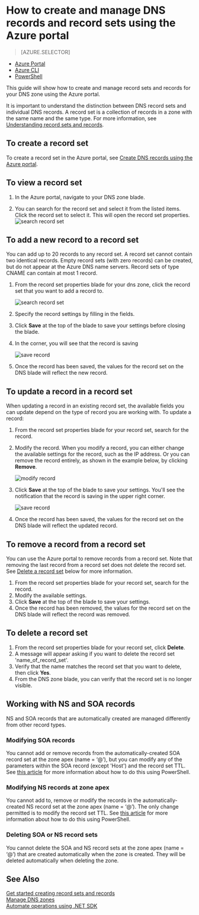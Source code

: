 <properties 
   pageTitle="Manage DNS record sets and records using the Azure portal | Microsoft Azure" 
   description="Managing DNS record sets and records when hosting your domain on Azure DNS." 
   services="dns" 
   documentationCenter="na" 
   authors="cherylmc" 
   manager="carmon" 
   editor=""
   tags="azure-resource-manager"/>

<tags
   ms.service="dns"
   ms.devlang="en"
   ms.topic="article"
   ms.tgt_pltfrm="na"
   ms.workload="infrastructure-services" 
   ms.date="03/22/2016"
   ms.author="cherylmc"/>

# How to create and manage DNS records and record sets using the Azure portal


> [AZURE.SELECTOR]
- [Azure Portal](dns-operations-recordsets-portal.md)
- [Azure CLI](dns-operations-recordsets-cli.md)
- [PowerShell](dns-operations-recordsets.md)


This guide will show how to create and manage record sets and records for your DNS zone using the Azure portal.

It is important to understand the distinction between DNS record sets and individual DNS records. A record set is a collection of records in a zone with the same name and the same type. For more information, see [Understanding record sets and records](../dns-getstarted-create-recordset#Understanding-record-sets-and-records).

## To create a record set

To create a record set in the Azure portal, see [Create DNS records using the Azure portal](dns-getstarted-create-recordset-portal.md).


## To view a record set

1. In the Azure portal, navigate to your DNS zone blade.

2. You can search for the record set and select it from the listed items. Click the record set to select it. This will open the record set properties.
![search record set](./media/dns-operations-recordsets-portal/searchset500.png)


## To add a new record to a record set

You can add up to 20 records to any record set. A record set cannot contain two identical records. Empty record sets (with zero records) can be created, but do not appear at the Azure DNS name servers. Record sets of type CNAME can contain at most 1 record.


1. From the record set properties blade for your dns zone, click the record set that you want to add a record to.

	![search record set](./media/dns-operations-recordsets-portal/selectset500.png)

2. Specify the record settings by filling in the fields.

2. Click **Save** at the top of the blade to save your settings before closing the blade.

3. In the corner, you will see that the record is saving

	![save record](./media/dns-operations-recordsets-portal/saved200.png)

4. Once the record has been saved, the values for the record set on the DNS blade will reflect the new record.


## To update a record in a record set

When updating a record in an existing record set, the available fields you can update depend on the type of record you are working with. To update a record:

1. From the record set properties blade for your record set, search for the record.

2. Modify the record. When you modify a record, you can either change the available settings for the record, such as the IP address. Or you can remove the record entirely, as shown in the example below, by clicking **Remove**.

	![modify record](./media/dns-operations-recordsets-portal/modifyrecord500.png)

3. Click **Save** at the top of the blade to save your settings. You'll see the notification that the record is saving in the upper right corner.

	![save record](./media/dns-operations-recordsets-portal/saved200.png)
	
3. Once the record has been saved, the values for the record set on the DNS blade will reflect the updated record.



## To remove a record from a record set

You can use the Azure portal to remove records from a record set. Note that removing the last record from a record set does not delete the record set. See [Delete a record set](#delete) below for more information.

1. From the record set properties blade for your record set, search for the record.
2. Modify the available settings.
3. Click **Save** at the top of the blade to save your settings.
3. Once the record has been removed, the values for the record set on the DNS blade will reflect the record was removed.


## <a name="delete"></a>To delete a record set

1. From the record set properties blade for your record set, click **Delete**.
2. A message will appear asking if you want to delete the record set 'name_of_record_set'.
3. Verify that the name matches the record set that you want to delete, then click **Yes**.
4. From the DNS zone blade, you can verify that the record set is no longer visible.


## Working with  NS and SOA records

NS and SOA records that are automatically created are managed differently from other record types.
### Modifying SOA records

You cannot add or remove records from the automatically-created SOA record set at the zone apex (name = ‘@’), but you can modify any of the parameters within the SOA record (except 'Host') and the record set TTL. See [this article](dns-operations-recordsets.md) for more information about how to do this using PowerShell.

### Modifying NS records at zone apex

You cannot add to, remove or modify the records in the automatically-created NS record set at the zone apex (name = ‘@’).  The only change permitted is to modify the record set TTL.  See [this article](dns-operations-recordsets.md) for more information about how to do this using PowerShell.

### Deleting SOA or NS record sets

You cannot delete the SOA and NS record sets at the zone apex (name = ‘@’) that are created automatically when the zone is created.  They will be deleted automatically when deleting the zone.

## See Also

[Get started creating record sets and records](dns-getstarted-create-recordset.md)<BR>
[Manage DNS zones](dns-operations-dnszones.md)<BR>
[Automate operations using .NET SDK](dns-sdk.md)
 

